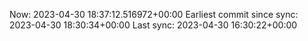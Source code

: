 Now: 2023-04-30 18:37:12.516972+00:00 Earliest commit since sync: 2023-04-30 18:30:34+00:00 Last sync: 2023-04-30 16:30:22+00:00
